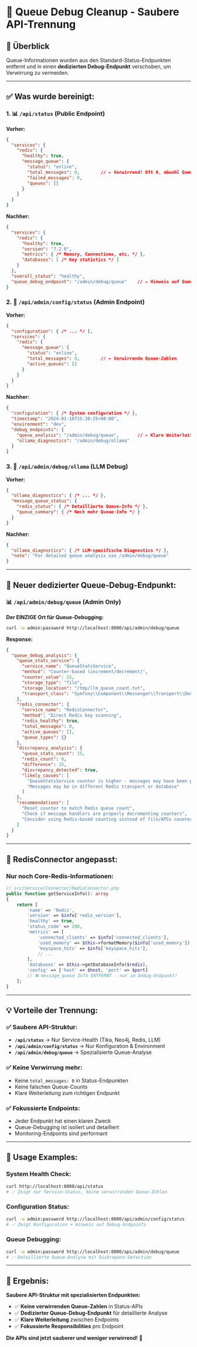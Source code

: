 # 🧹 Queue Debug Cleanup - Saubere API-Trennung

## 🎯 **Überblick**

Queue-Informationen wurden aus den Standard-Status-Endpunkten entfernt und in einen **dedizierten Debug-Endpunkt** verschoben, um Verwirrung zu vermeiden.

---

## ✅ **Was wurde bereinigt:**

### **1. 📊 `/api/status` (Public Endpoint)**
**Vorher:**
```json
{
  "services": {
    "redis": {
      "healthy": true,
      "message_queue": {
        "status": "online",
        "total_messages": 0,        // ← Verwirrend! Oft 0, obwohl Queues voll
        "failed_messages": 0,
        "queues": []
      }
    }
  }
}
```

**Nachher:**
```json
{
  "services": {
    "redis": {
      "healthy": true,
      "version": "7.2.0",
      "metrics": { /* Memory, Connections, etc. */ },
      "databases": [ /* Key statistics */ ]
    }
  },
  "overall_status": "healthy",
  "queue_debug_endpoint": "/admin/debug/queue"    // ← Hinweis auf Queue-Debug
}
```

### **2. 🔧 `/api/admin/config/status` (Admin Endpoint)**
**Vorher:**
```json
{
  "configuration": { /* ... */ },
  "services": {
    "redis": {
      "message_queue": {
        "status": "online",
        "total_messages": 0,        // ← Verwirrende Queue-Zahlen
        "active_queues": []
      }
    }
  }
}
```

**Nachher:**
```json
{
  "configuration": { /* System configuration */ },
  "timestamp": "2024-01-16T15:30:25+00:00",
  "environment": "dev",
  "debug_endpoints": {
    "queue_analysis": "/admin/debug/queue",       // ← Klare Weiterleitung
    "ollama_diagnostics": "/admin/debug/ollama"
  }
}
```

### **3. 🚨 `/api/admin/debug/ollama` (LLM Debug)**
**Vorher:**
```json
{
  "ollama_diagnostics": { /* ... */ },
  "message_queue_status": {
    "redis_status": { /* Detaillierte Queue-Info */ },
    "queue_summary": { /* Noch mehr Queue-Info */ }
  }
}
```

**Nachher:**
```json
{
  "ollama_diagnostics": { /* LLM-spezifische Diagnostics */ },
  "note": "For detailed queue analysis use /admin/debug/queue"
}
```

---

## 🎯 **Neuer dedizierter Queue-Debug-Endpunkt:**

### **📊 `/api/admin/debug/queue` (Admin Only)**
**Der EINZIGE Ort für Queue-Debugging:**

```bash
curl -u admin:password http://localhost:8000/api/admin/debug/queue
```

**Response:**
```json
{
  "queue_debug_analysis": {
    "queue_stats_service": {
      "service_name": "QueueStatsService",
      "method": "Counter-based (increment/decrement)",
      "counter_value": 15,
      "storage_type": "file",
      "storage_location": "/tmp/llm_queue_count.txt",
      "transport_class": "Symfony\\Component\\Messenger\\Transport\\DoctrineTransport"
    },
    "redis_connector": {
      "service_name": "RedisConnector", 
      "method": "Direct Redis key scanning",
      "redis_healthy": true,
      "total_messages": 0,
      "active_queues": [],
      "queue_types": {}
    },
    "discrepancy_analysis": {
      "queue_stats_count": 15,
      "redis_count": 0,
      "difference": 15,
      "discrepancy_detected": true,
      "likely_causes": [
        "QueueStatsService counter is higher - messages may have been processed but counter not decremented",
        "Messages may be in different Redis transport or database"
      ]
    },
    "recommendations": [
      "Reset counter to match Redis queue count",
      "Check if message handlers are properly decrementing counters",
      "Consider using Redis-based counting instead of file/APCu counters"
    ]
  }
}
```

---

## 🔧 **RedisConnector angepasst:**

### **Nur noch Core-Redis-Informationen:**
```php
// src/Service/Connector/RedisConnector.php
public function getServiceInfo(): array
{
    return [
        'name' => 'Redis',
        'version' => $info['redis_version'],
        'healthy' => true,
        'status_code' => 200,
        'metrics' => [
            'connected_clients' => $info['connected_clients'],
            'used_memory' => $this->formatMemory($info['used_memory']),
            'keyspace_hits' => $info['keyspace_hits'],
            // ...
        ],
        'databases' => $this->getDatabaseInfo($redis),
        'config' => ['host' => $host, 'port' => $port]
        // ❌ message_queue Info ENTFERNT - nur im Debug-Endpunkt!
    ];
}
```

---

## 💡 **Vorteile der Trennung:**

### ✅ **Saubere API-Struktur:**
- **`/api/status`** → Nur Service-Health (Tika, Neo4j, Redis, LLM)
- **`/api/admin/config/status`** → Nur Konfiguration & Environment
- **`/api/admin/debug/queue`** → Spezialisierte Queue-Analyse

### ✅ **Keine Verwirrung mehr:**
- Keine `total_messages: 0` in Status-Endpunkten
- Keine falschen Queue-Counts
- Klare Weiterleitung zum richtigen Endpunkt

### ✅ **Fokussierte Endpoints:**
- Jeder Endpunkt hat einen klaren Zweck
- Queue-Debugging ist isoliert und detailliert
- Monitoring-Endpoints sind performant

---

## 🚀 **Usage Examples:**

### **System Health Check:**
```bash
curl http://localhost:8000/api/status
# ✅ Zeigt nur Service-Status, keine verwirrenden Queue-Zahlen
```

### **Configuration Status:**
```bash
curl -u admin:password http://localhost:8000/api/admin/config/status
# ✅ Zeigt Konfiguration + Hinweis auf Debug-Endpoints
```

### **Queue Debugging:**
```bash
curl -u admin:password http://localhost:8000/api/admin/debug/queue
# ✅ Detaillierte Queue-Analyse mit Diskrepanz-Detection
```

---

## 🎉 **Ergebnis:**

**Saubere API-Struktur mit spezialisierten Endpunkten:**
- ✅ **Keine verwirrenden Queue-Zahlen** in Status-APIs
- ✅ **Dedizierter Queue-Debug-Endpunkt** für detaillierte Analyse
- ✅ **Klare Weiterleitung** zwischen Endpoints
- ✅ **Fokussierte Responsibilities** pro Endpoint

**Die APIs sind jetzt sauberer und weniger verwirrend!** 🎯
